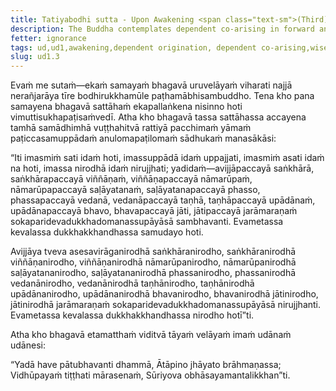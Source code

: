 ```yaml
---
title: Tatiyabodhi sutta - Upon Awakening <span class="text-sm">(Third)</span>
description: The Buddha contemplates dependent co-arising in forward and reverse order just after his awakening.
fetter: ignorance
tags: ud,ud1,awakening,dependent origination, dependent co-arising,wise attention,ignorance
slug: ud1.3
---
```


Evaṁ me sutaṁ—ekaṁ samayaṁ bhagavā uruvelāyaṁ viharati najjā nerañjarāya tīre bodhirukkhamūle paṭhamābhisambuddho. Tena kho pana samayena bhagavā sattāhaṁ ekapallaṅkena nisinno hoti vimuttisukhapaṭisaṁvedī. Atha kho bhagavā tassa sattāhassa accayena tamhā samādhimhā vuṭṭhahitvā rattiyā pacchimaṁ yāmaṁ paṭiccasamuppādaṁ anulomapaṭilomaṁ sādhukaṁ manasākāsi:

“Iti imasmiṁ sati idaṁ hoti, imassuppādā idaṁ uppajjati, imasmiṁ asati idaṁ na hoti, imassa nirodhā idaṁ nirujjhati; yadidaṁ—avijjāpaccayā saṅkhārā, saṅkhārapaccayā viññāṇaṁ, viññāṇapaccayā nāmarūpaṁ, nāmarūpapaccayā saḷāyatanaṁ, saḷāyatanapaccayā phasso, phassapaccayā vedanā, vedanāpaccayā taṇhā, taṇhāpaccayā upādānaṁ, upādānapaccayā bhavo, bhavapaccayā jāti, jātipaccayā jarāmaraṇaṁ sokaparidevadukkhadomanassupāyāsā sambhavanti. Evametassa kevalassa dukkhakkhandhassa samudayo hoti.

Avijjāya tveva asesavirāganirodhā saṅkhāranirodho, saṅkhāranirodhā viññāṇanirodho, viññāṇanirodhā nāmarūpanirodho, nāmarūpanirodhā saḷāyatananirodho, saḷāyatananirodhā phassanirodho, phassanirodhā vedanānirodho, vedanānirodhā taṇhānirodho, taṇhānirodhā upādānanirodho, upādānanirodhā bhavanirodho, bhavanirodhā jātinirodho, jātinirodhā jarāmaraṇaṁ sokaparidevadukkhadomanassupāyāsā nirujjhanti. Evametassa kevalassa dukkhakkhandhassa nirodho hotī”ti.

Atha kho bhagavā etamatthaṁ viditvā tāyaṁ velāyaṁ imaṁ udānaṁ udānesi:

“Yadā have pātubhavanti dhammā,
Ātāpino jhāyato brāhmaṇassa;
Vidhūpayaṁ tiṭṭhati mārasenaṁ,
Sūriyova obhāsayamantalikkhan”ti.
